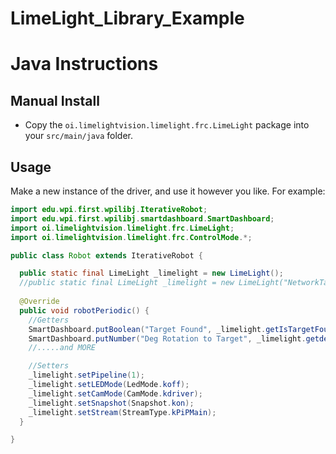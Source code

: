 # LimeLight_Library_Example

# Java Instructions

## Manual Install
* Copy the `oi.limelightvision.limelight.frc.LimeLight` package into your `src/main/java` folder.

## Usage
Make a new instance of the driver, and use it however you like. For example:
```java
import edu.wpi.first.wpilibj.IterativeRobot;
import edu.wpi.first.wpilibj.smartdashboard.SmartDashboard;
import oi.limelightvision.limelight.frc.LimeLight;
import oi.limelightvision.limelight.frc.ControlMode.*;

public class Robot extends IterativeRobot {

  public static final LimeLight _limelight = new LimeLight();
  //public static final LimeLight _limelight = new LimeLight("NetworkTable Key");  //If you renamed your limelight ex: limelight-custome
  
  @Override
  public void robotPeriodic() {
    //Getters
    SmartDashboard.putBoolean("Target Found", _limelight.getIsTargetFound());
    SmartDashboard.putNumber("Deg Rotation to Target", _limelight.getdegRotationToTarget());
    //.....and MORE

    //Setters
    _limelight.setPipeline(1);
    _limelight.setLEDMode(LedMode.koff);
    _limelight.setCamMode(CamMode.kdriver);
    _limelight.setSnapshot(Snapshot.kon);
    _limelight.setStream(StreamType.kPiPMain);
  }

}

```
